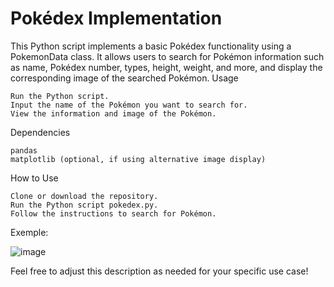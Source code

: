 # Pokédex Implementation

This Python script implements a basic Pokédex functionality using a PokemonData class. It allows users to search for Pokémon information such as name, Pokédex number, types, height, weight, and more, and display the corresponding image of the searched Pokémon.
Usage

    Run the Python script.
    Input the name of the Pokémon you want to search for.
    View the information and image of the Pokémon.

Dependencies

    pandas
    matplotlib (optional, if using alternative image display)

How to Use

    Clone or download the repository.
    Run the Python script pokedex.py.
    Follow the instructions to search for Pokémon.

Exemple:

![image](https://github.com/Barboss4/Pokedex/assets/118753474/90a950ac-b17c-44b8-a31a-6d24b0262d36)

Feel free to adjust this description as needed for your specific use case!
